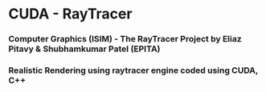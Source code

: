 # CUDA - RayTracer
### Computer Graphics (ISIM)  - The RayTracer Project by Eliaz Pitavy & Shubhamkumar Patel (EPITA)

### Realistic Rendering using raytracer engine coded using CUDA, C++

